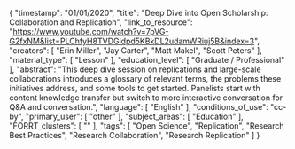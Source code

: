 {
    "timestamp": "01/01/2020",
    "title": "Deep Dive into Open Scholarship: Collaboration and Replication",
    "link_to_resource": "https://www.youtube.com/watch?v=7pVG-G2fxNM&list=PLChfyH8TVDGldpd5KBkDL2udamWRiuj5B&index=3",
    "creators": [
        "Erin Miller",
        "Jay Carter",
        "Matt Makel",
        "Scott Peters"
    ],
    "material_type": [
        "Lesson"
    ],
    "education_level": [
        "Graduate / Professional"
    ],
    "abstract": "This deep dive session on replications and large-scale collaborations introduces a glossary of relevant terms, the problems these initiatives address, and some tools to get started. Panelists start with content knowledge transfer but switch to more interactive conversation for Q&A and conversation.",
    "language": [
        "English"
    ],
    "conditions_of_use": "cc-by",
    "primary_user": [
        "other"
    ],
    "subject_areas": [
        "Education"
    ],
    "FORRT_clusters": [
        ""
    ],
    "tags": [
        "Open Science",
        "Replication",
        "Research Best Practices",
        "Research Collaboration",
        "Research Replication"
    ]
}